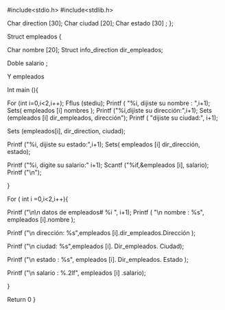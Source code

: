 
#include<stdio.h>
#include<stdlib.h>

Char direction [30];
Char ciudad [20];
Char estado [30] ;
};

Struct empleados  {

Char nombre [20];
 Struct info_direction dir_empleados;

Doble salario ;

Y empleados 

Int main (){ 

For (int i=0,i<2,i++);
Fflus (stediu);
Printf ( "%i, dijiste su nombre : ",i+1);
Sets( empleados [i] nombres );
Printf ("%i,dijiste su dirección:",i+1);
Sets (empleados  [i] dir_empleados, dirección");
Printf ( "dijiste su ciudad:", i+1);

Sets (empleados[i], dir_direction, ciudad);

Printf ("%i, dijiste su estado:",i+1);
Sets( empleados [i] dir_dirección, estado);


Printf ("%i, digite su salario:" i+1);
Scantf ("%if,&empleados [i], salario);
Printf ("\n");

}

For ( int i =0,i<2,i++){

Printf ("\n\n datos de empleados# %i ", i+1);
Printf ( "\n nombre : %s", empleados [i].nombre );

Printf ("\n dirección: %s",empleados [i].dir_empleados.Dirección );

Printf ("\n ciudad: %s",empleados [i]. Dir_empleados. Ciudad);

Printf ("\n estado : %s", empleados [i]. Dir_empleados. Estado );

Printf ("\n salario : %.2lf", empleados [i] .salario);

} 

Return  0 
}












